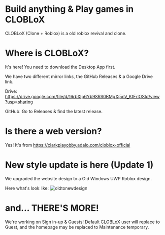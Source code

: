 # Build anything & Play games in CLOBLoX
CLOBLoX (Clone + Roblox) is a old roblox revival and clone.

# Where is CLOBLoX?
It's here! You need to download the Desktop App first.

We have two different mirror links, the GitHub Releases & a Google Drive link.

Drive: https://drive.google.com/file/d/16rbXlp6Yb9SRS0BMgXj5nV_KtErIOSId/view?usp=sharing

GitHub: Go to Releases & find the latest release.

# Is there a web version?
Yes! It's from https://clarkplayobby.adalo.com/cloblox-official

# New style update is here (Update 1)
We upgraded the website design to a Old Windows UWP Roblox design.

Here what's look like:
![oldtonewdesign](https://github.com/clarkplaydroid/cloblox/assets/88326408/af22fc58-41a1-4efe-b5de-30f2beb2f9e6)

# and... THERE'S MORE!
We're working on Sign in-up & Guests! Default CLOBLoX user will replace to Guest, and the homepage may be replaced to Maintenance temporary.
